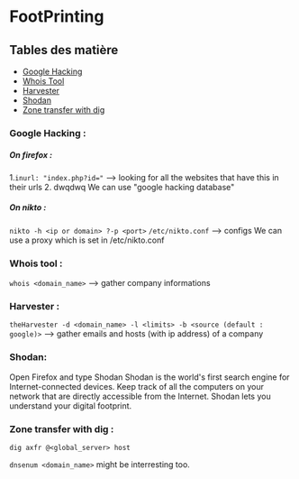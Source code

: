 # FootPrinting

## Tables des matière
 - [Google Hacking](#Google-Hacking)
 - [Whois Tool](#Whois-tool)
 - [Harvester](#Harvester)
 - [Shodan](#Shodan)
 - [Zone transfer with dig](#Zone-transfer-with-dig)

### **Google Hacking** :
 ##### *On firefox* :
   1.`inurl: "index.php?id="` --> looking for all the websites that have this in their urls
      2. dwqdwq 
   We can use "google hacking database"
 ##### *On nikto* :
   `nikto -h <ip or domain> ?-p <port>`
   `/etc/nikto.conf` --> configs
   We can use a proxy which is set in /etc/nikto.conf

### **Whois tool** :
  `whois <domain_name>` --> gather company informations

### **Harvester** :
  `theHarvester -d <domain_name> -l <limits> -b <source (default : google)>`  --> gather emails and hosts (with ip 		address) of a company 

### **Shodan**: 
  Open Firefox and type Shodan
  Shodan is the world's first search engine for Internet-connected devices.
  Keep track of all the computers on your network that are directly accessible from the Internet. Shodan lets you understand your digital footprint.

### **Zone transfer with dig** :
`dig axfr @<global_server> host`

`dnsenum <domain_name>` might be interresting too.
